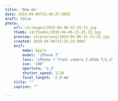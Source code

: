 ```yaml
---
title: 'One mo'
date: 2019-04-06T23:46:37.608Z
draft: false
photo:
    url: s3/images/2019-04-06-15-25-25.jpg
    thumb: s3/thumbs/2019-04-06-15-25-25.jpg
    preview: s3/previews/2019-04-06-15-25-25.jpg
    created: 2019-04-06T15:25:25.000Z
    exif:
        make: Apple
        model: 'iPhone 7'
        lens: 'iPhone 7 front camera 2.87mm f/2.2'
        iso: '100'
        aperture: '2.2'
        shutter_speed: 1/20
        focal_length: '2.9 mm'
    title: ""
    caption: ""

---
```


